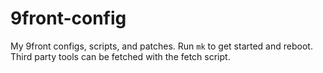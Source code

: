 # 9front-config

My 9front configs, scripts, and patches. Run `mk` to get started and
reboot. Third party tools can be fetched with the fetch script.
